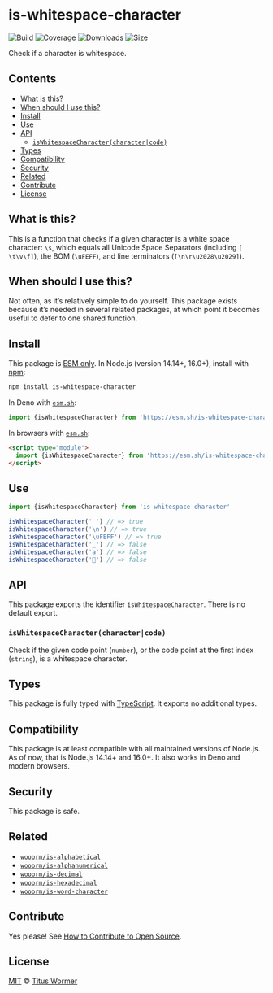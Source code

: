 # is-whitespace-character

[![Build][build-badge]][build]
[![Coverage][coverage-badge]][coverage]
[![Downloads][downloads-badge]][downloads]
[![Size][size-badge]][size]

Check if a character is whitespace.

## Contents

*   [What is this?](#what-is-this)
*   [When should I use this?](#when-should-i-use-this)
*   [Install](#install)
*   [Use](#use)
*   [API](#api)
    *   [`isWhitespaceCharacter(character|code)`](#iswhitespacecharactercharactercode)
*   [Types](#types)
*   [Compatibility](#compatibility)
*   [Security](#security)
*   [Related](#related)
*   [Contribute](#contribute)
*   [License](#license)

## What is this?

This is a function that checks if a given character is a white space character:
`\s`, which equals all Unicode Space Separators (including `[ \t\v\f]`), the BOM
(`\uFEFF`), and line terminators (`[\n\r\u2028\u2029]`).

## When should I use this?

Not often, as it’s relatively simple to do yourself.
This package exists because it’s needed in several related packages, at which
point it becomes useful to defer to one shared function.

## Install

This package is [ESM only][esm].
In Node.js (version 14.14+, 16.0+), install with [npm][]:

```sh
npm install is-whitespace-character
```

In Deno with [`esm.sh`][esmsh]:

```js
import {isWhitespaceCharacter} from 'https://esm.sh/is-whitespace-character@2'
```

In browsers with [`esm.sh`][esmsh]:

```html
<script type="module">
  import {isWhitespaceCharacter} from 'https://esm.sh/is-whitespace-character@2?bundle'
</script>
```

## Use

```js
import {isWhitespaceCharacter} from 'is-whitespace-character'

isWhitespaceCharacter(' ') // => true
isWhitespaceCharacter('\n') // => true
isWhitespaceCharacter('\uFEFF') // => true
isWhitespaceCharacter('_') // => false
isWhitespaceCharacter('a') // => false
isWhitespaceCharacter('💩') // => false
```

## API

This package exports the identifier `isWhitespaceCharacter`.
There is no default export.

### `isWhitespaceCharacter(character|code)`

Check if the given code point (`number`), or the code point at the first index
(`string`), is a whitespace character.

## Types

This package is fully typed with [TypeScript][].
It exports no additional types.

## Compatibility

This package is at least compatible with all maintained versions of Node.js.
As of now, that is Node.js 14.14+ and 16.0+.
It also works in Deno and modern browsers.

## Security

This package is safe.

## Related

*   [`wooorm/is-alphabetical`](https://github.com/wooorm/is-alphabetical)
*   [`wooorm/is-alphanumerical`](https://github.com/wooorm/is-alphanumerical)
*   [`wooorm/is-decimal`](https://github.com/wooorm/is-decimal)
*   [`wooorm/is-hexadecimal`](https://github.com/wooorm/is-hexadecimal)
*   [`wooorm/is-word-character`](https://github.com/wooorm/is-word-character)

## Contribute

Yes please!
See [How to Contribute to Open Source][contribute].

## License

[MIT][license] © [Titus Wormer][author]

<!-- Definitions -->

[build-badge]: https://github.com/wooorm/is-whitespace-character/workflows/main/badge.svg

[build]: https://github.com/wooorm/is-whitespace-character/actions

[coverage-badge]: https://img.shields.io/codecov/c/github/wooorm/is-whitespace-character.svg

[coverage]: https://codecov.io/github/wooorm/is-whitespace-character

[downloads-badge]: https://img.shields.io/npm/dm/is-whitespace-character.svg

[downloads]: https://www.npmjs.com/package/is-whitespace-character

[size-badge]: https://img.shields.io/bundlephobia/minzip/is-whitespace-character.svg

[size]: https://bundlephobia.com/result?p=is-whitespace-character

[npm]: https://docs.npmjs.com/cli/install

[esmsh]: https://esm.sh

[license]: license

[author]: https://wooorm.com

[esm]: https://gist.github.com/sindresorhus/a39789f98801d908bbc7ff3ecc99d99c

[typescript]: https://www.typescriptlang.org

[contribute]: https://opensource.guide/how-to-contribute/
